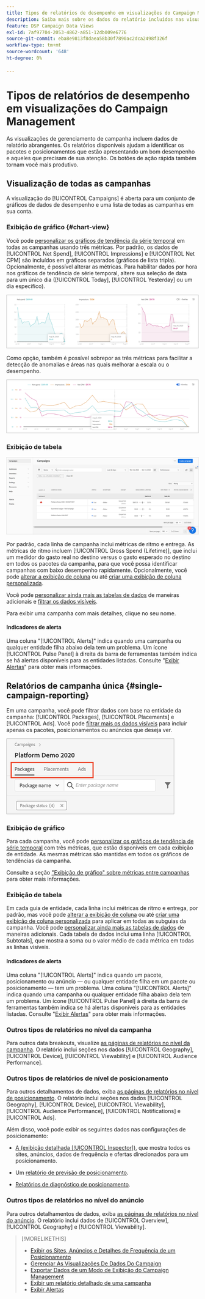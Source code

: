 ```yaml
---
title: Tipos de relatórios de desempenho em visualizações do Campaign Management
description: Saiba mais sobre os dados do relatório incluídos nas visualizações de gerenciamento de campanha.
feature: DSP Campaign Data Views
exl-id: 7af97704-2053-4862-a851-12db009e6776
source-git-commit: eba8e9813f8daea58b30f7890ac2dca2498f326f
workflow-type: tm+mt
source-wordcount: '648'
ht-degree: 0%

---
```


# Tipos de relatórios de desempenho em visualizações do Campaign Management

As visualizações de gerenciamento de campanha incluem dados de relatório abrangentes. Os relatórios disponíveis ajudam a identificar os pacotes e posicionamentos que estão apresentando um bom desempenho e aqueles que precisam de sua atenção. Os botões de ação rápida também tornam você mais produtivo.

## Visualização de todas as campanhas

A visualização do [!UICONTROL Campaigns] é aberta para um conjunto de gráficos de dados de desempenho e uma lista de todas as campanhas em sua conta.

### Exibição de gráfico {#chart-view}

Você pode [personalizar os gráficos de tendência da série temporal](campaign-data-views-manage.md#data-visualizations-manage) em todas as campanhas usando três métricas. Por padrão, os dados de [!UICONTROL Net Spend], [!UICONTROL Impressions] e [!UICONTROL Net CPM] são incluídos em gráficos separados (gráficos de lista tripla). Opcionalmente, é possível alterar as métricas. Para habilitar dados por hora nos gráficos de tendência de série temporal, altere sua seleção de data para um único dia ([!UICONTROL Today], [!UICONTROL Yesterday] ou um dia específico).

![separar gráficos de tendências para três métricas](/help/dsp/assets/trend-chart-separate.png)

Como opção, também é possível sobrepor as três métricas para facilitar a detecção de anomalias e áreas nas quais melhorar a escala ou o desempenho.

![gráfico de tendências com sobreposição](/help/dsp/assets/trend-chart.png)

### Exibição de tabela

![Lista de campanhas](/help/dsp/assets/campaigns-list.png)

Por padrão, cada linha de campanha inclui métricas de ritmo e entrega. As métricas de ritmo incluem [!UICONTROL Gross Spend (Lifetime)], que inclui um medidor do gasto real no destino versus o gasto esperado no destino em todos os pacotes da campanha, para que você possa identificar campanhas com baixo desempenho rapidamente. Opcionalmente, você pode [alterar a exibição de coluna](campaign-data-views-manage.md#column-view-change) ou até [criar uma exibição de coluna personalizada](campaign-data-views-manage.md#column-view-create).

Você pode [personalizar ainda mais as tabelas de dados](campaign-data-views-manage.md#data-tables-manage) de maneiras adicionais e [filtrar os dados visíveis](campaign-data-views-manage.md#filter-data-tables).

Para exibir uma campanha com mais detalhes, clique no seu nome.

#### Indicadores de alerta

Uma coluna &quot;[!UICONTROL Alerts]&quot; indica quando uma campanha ou qualquer entidade filha abaixo dela tem um problema. Um ícone [!UICONTROL Pulse Panel] à direita da barra de ferramentas também indica se há alertas disponíveis para as entidades listadas. Consulte &quot;[Exibir Alertas](campaign-alerts.md)&quot; para obter mais informações.

## Relatórios de campanha única {#single-campaign-reporting}

Em uma campanha, você pode filtrar dados com base na entidade da campanha: [!UICONTROL Packages], [!UICONTROL Placements] e [!UICONTROL Ads]. Você pode [filtrar mais os dados visíveis](campaign-data-views-manage.md#filter-data-tables) para incluir apenas os pacotes, posicionamentos ou anúncios que deseja ver.

![Guias de entidade de campanha](/help/dsp/assets/campaign-subtabs.png)

### Exibição de gráfico

Para cada campanha, você pode [personalizar os gráficos de tendência de série temporal](campaign-data-views-manage.md#data-visualizations-manage) com três métricas, que estão disponíveis em cada exibição de entidade. As mesmas métricas são mantidas em todos os gráficos de tendências da campanha.

Consulte a seção [&quot;Exibição de gráfico&quot; sobre métricas entre campanhas](#chart-view) para obter mais informações.

### Exibição de tabela

Em cada guia de entidade, cada linha inclui métricas de ritmo e entrega, por padrão, mas você pode [alterar a exibição de coluna](campaign-data-views-manage.md#column-view-change) ou até [criar uma exibição de coluna personalizada](campaign-data-views-manage.md#column-view-create) para aplicar em todas as subguias da campanha. Você pode [personalizar ainda mais as tabelas de dados](campaign-data-views-manage.md#data-tables-manage) de maneiras adicionais. Cada tabela de dados inclui uma linha [!UICONTROL Subtotals], que mostra a soma ou o valor médio de cada métrica em todas as linhas visíveis.

#### Indicadores de alerta

Uma coluna &quot;[!UICONTROL Alerts]&quot; indica quando um pacote, posicionamento ou anúncio — ou qualquer entidade filha em um pacote ou posicionamento — tem um problema. Uma coluna &quot;[!UICONTROL Alerts]&quot; indica quando uma campanha ou qualquer entidade filha abaixo dela tem um problema. Um ícone [!UICONTROL Pulse Panel] à direita da barra de ferramentas também indica se há alertas disponíveis para as entidades listadas. Consulte &quot;[Exibir Alertas](campaign-alerts.md)&quot; para obter mais informações.

### Outros tipos de relatórios no nível da campanha

Para outros data breakouts, visualize [as páginas de relatórios no nível da campanha](/help/dsp/campaign-management/campaigns/campaign-view-report.md). O relatório inclui seções nos dados [!UICONTROL Geography], [!UICONTROL Device], [!UICONTROL Viewability] e [!UICONTROL Audience Performance].

### Outros tipos de relatórios de nível de posicionamento

Para outros detalhamentos de dados, exiba [as páginas de relatórios no nível de posicionamento](/help/dsp/campaign-management/placements/placement-view-report.md). O relatório inclui seções nos dados [!UICONTROL Geography], [!UICONTROL Device], [!UICONTROL Viewability], [!UICONTROL Audience Performance], [!UICONTROL Notifications] e [!UICONTROL Ads].

Além disso, você pode exibir os seguintes dados nas configurações de posicionamento:

* [A (exibição detalhada [!UICONTROL Inspector])](placement-details-view.md), que mostra todos os sites, anúncios, dados de frequência e ofertas direcionados para um posicionamento.

* Um [relatório de previsão de posicionamento](/help/dsp/campaign-management/reports/placement-forecast.md).

* [Relatórios de diagnóstico de posicionamento](/help/dsp/campaign-management/reports/placement-diagnostics.md).


### Outros tipos de relatórios no nível do anúncio

Para outros detalhamentos de dados, exiba [as páginas de relatórios no nível do anúncio](/help/dsp/campaign-management/ads/ad-view-report.md). O relatório inclui dados de [!UICONTROL Overview], [!UICONTROL Geography] e [!UICONTROL Viewability].

>[!MORELIKETHIS]
>
>* [Exibir os Sites, Anúncios e Detalhes de Frequência de um Posicionamento](placement-details-view.md)
>* [Gerenciar As Visualizações De Dados Do Campaign](campaign-data-views-manage.md)
>* [Exportar Dados de um Modo de Exibição do Campaign Management](campaign-export-data.md)
>* [Exibir um relatório detalhado de uma campanha](/help/dsp/campaign-management/campaigns/campaign-view-report.md)
>* [Exibir Alertas](campaign-alerts.md)
